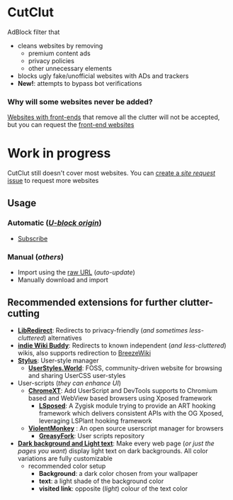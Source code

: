# CutClut
AdBlock filter that
- cleans websites by removing
  - premium content ads
  - privacy policies
  - other unnecessary elements
- blocks ugly fake/unofficial websites with ADs and trackers
- **New!**: attempts to bypass bot verifications

### Why will some websites never be added?
[Websites with front-ends](https://github.com/mendel5/alternative-front-ends) that remove all the clutter will not be accepted, but you can request the [front-end websites](https://github.com/mendel5/alternative-front-ends)

# Work in progress
CutClut still doesn't cover most websites. You can [create a *site request* issue](https://github.com/DestroyerBDT/CutClut/issues/new?assignees=&labels=Site+request&projects=&template=site-request.md&title=) to request more websites

## Usage
### Automatic (*[U-block origin](https://ublockorigin.com)*)
  - [Subscribe](https://subscribe.adblockplus.org/?location=https://raw.githubusercontent.com/DestroyerBDT/CutClut/refs/heads/main/CutClut.txt&title=CutClut)
### Manual (*others*)
  - Import using the [raw URL](https://raw.githubusercontent.com/DestroyerBDT/CutClut/refs/heads/main/CutClut.txt) (*auto-update*)
  - Manually download and import
## Recommended extensions for further clutter-cutting
- [**LibRedirect**](https://libredirect.github.io): Redirects to privacy-friendly (*and sometimes less-cluttered*) alternatives
- [**indie Wiki Buddy**](https://getindie.wiki): Redirects to known independent (*and less-cluttered*) wikis, also supports redirection to [BreezeWiki](https://bw.projectsegfau.lt)
- [**Stylus**](https://github.com/openstyles/stylus): User-style manager
  - [**UserStyles.World**](https://userstyles.world): FOSS, community-driven website for browsing and sharing UserCSS user-styles
- User-scripts (*they can enhance UI*)
  - [**ChromeXT**](https://github.com/JingMatrix/ChromeXt): Add UserScript and DevTools supports to Chromium based and WebView based browsers using Xposed framework
     - [**LSposed**](https://github.com/JingMatrix/LSPosed): A Zygisk module trying to provide an ART hooking framework which delivers consistent APIs with the OG Xposed, leveraging LSPlant hooking framework
  - [**ViolentMonkey**](https://violentmonkey.github.io)
: An open source userscript manager for browsers
    - [**GreasyFork**](https://greasyfork.org): User scripts repository
- [**Dark background and Light text**](https://addons.mozilla.org/en-US/firefox/addon/dark-background-light-text): Make every web page (*or just the pages you want*) display light text on dark backgrounds. All color variations are fully customizable
  - recommended color setup
     - **Background**: a dark color chosen from your wallpaper
     - **text**: a light shade of the background color
     - **visited link**: opposite (*light*) colour of the text color